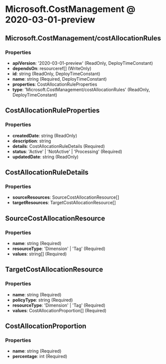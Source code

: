 # Microsoft.CostManagement @ 2020-03-01-preview

## Microsoft.CostManagement/costAllocationRules
### Properties
* **apiVersion**: '2020-03-01-preview' (ReadOnly, DeployTimeConstant)
* **dependsOn**: resourceref[] (WriteOnly)
* **id**: string (ReadOnly, DeployTimeConstant)
* **name**: string (Required, DeployTimeConstant)
* **properties**: CostAllocationRuleProperties
* **type**: 'Microsoft.CostManagement/costAllocationRules' (ReadOnly, DeployTimeConstant)

## CostAllocationRuleProperties
### Properties
* **createdDate**: string (ReadOnly)
* **description**: string
* **details**: CostAllocationRuleDetails (Required)
* **status**: 'Active' | 'NotActive' | 'Processing' (Required)
* **updatedDate**: string (ReadOnly)

## CostAllocationRuleDetails
### Properties
* **sourceResources**: SourceCostAllocationResource[]
* **targetResources**: TargetCostAllocationResource[]

## SourceCostAllocationResource
### Properties
* **name**: string (Required)
* **resourceType**: 'Dimension' | 'Tag' (Required)
* **values**: string[] (Required)

## TargetCostAllocationResource
### Properties
* **name**: string (Required)
* **policyType**: string (Required)
* **resourceType**: 'Dimension' | 'Tag' (Required)
* **values**: CostAllocationProportion[] (Required)

## CostAllocationProportion
### Properties
* **name**: string (Required)
* **percentage**: int (Required)

